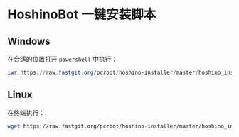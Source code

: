 # HoshinoBot 一键安装脚本

## Windows

在合适的位置打开 `powershell` 中执行：

```powershell
iwr https://raw.fastgit.org/pcrbot/hoshino-installer/master/hoshino_installer.ps1 -O .\hinstall.ps1 ; ./hinstall.ps1 ; rm hinstall.ps1
```

## Linux

在终端执行：

```bash
wget https://raw.fastgit.org/pcrbot/hoshino-installer/master/hoshino_installer.sh -O hinstall.sh && sudo bash hinstall.sh && rm hinstall.sh
```
